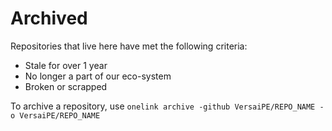 # Archived

Repositories that live here have met the following criteria:

- Stale for over 1 year
- No longer a part of our eco-system
- Broken or scrapped

To archive a repository, use `onelink archive -github VersaiPE/REPO_NAME -o VersaiPE/REPO_NAME`